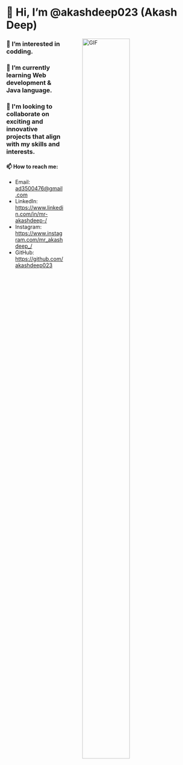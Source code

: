 # 👋 Hi, I’m @akashdeep023 (Akash Deep)
<img align="right" alt="GIF" src="https://i.giphy.com/media/L1R1tvI9svkIWwpVYr/giphy.webp" width="50%" height="70%" style="margin:0 50px;"> 

### 👀 I’m interested in codding.
### 🌱 I’m currently learning Web development & Java language.
### 💞️ I'm looking to collaborate on exciting and innovative projects that align with my skills and interests.
####    📫 How to reach me:

  - Email: ad3500476@gmail.com  
  - LinkedIn: https://www.linkedin.com/in/mr-akashdeep-/  
  - Instagram: https://www.instagram.com/mr_akashdeep_/  
  - GitHub: https://github.com/akashdeep023
